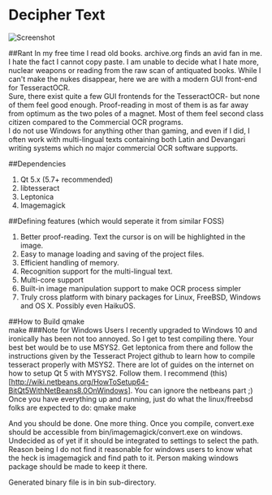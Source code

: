 # Decipher Text
![Screenshot](http://i.imgur.com/hdMn0tf.png "Build from August 12, 2016")

##Rant
In my free time I read old books. archive.org finds an avid fan in me. I hate the fact I cannot copy paste. I am unable to decide what I hate more, nuclear weapons or reading from the raw scan of antiquated books. While I can't make the nukes disappear, here we are with a modern GUI front-end for TesseractOCR.  
Sure, there exist quite a few GUI frontends for the TesseractOCR- but none of them feel good enough. Proof-reading in most of them is as far away from optimum as the two poles of a magnet. Most of them feel second class citizen compared to the Commercial OCR programs.  
I do not use Windows for anything other than gaming, and even if I did, I often work with multi-lingual texts containing both Latin and Devangari writing systems which no major commercial OCR software supports.  

##Dependencies
1. Qt 5.x (5.7+ recommended)   
2. libtesseract  
3. Leptonica  
4. Imagemagick  

##Defining features (which would seperate it from similar FOSS)
1. Better proof-reading. Text the cursor is on will be highlighted in the image.  
2. Easy to manage loading and saving of the project files.  
3. Efficient handling of memory.  
4. Recognition support for the multi-lingual text.  
5. Multi-core support  
6. Built-in image manipulation support to make OCR process simpler  
7. Truly cross platform with binary packages for Linux, FreeBSD, Windows and OS X. Possibly even HaikuOS.  

##How to Build
qmake  
make
###Note for Windows Users
I recently upgraded to Windows 10 and ironically has been not too annoyed. So I get to test compiling there.
Your best bet would be to use MSYS2. Get leptonica from there and follow the instructions given by the Tesseract Project github to learn how to compile tesseract properly with MSYS2.
There are lot of guides on the internet on how to setup Qt 5 with MYSYS2. Follow them.
I recommend (this)[http://wiki.netbeans.org/HowToSetup64-BitQt5WithNetBeans8.0OnWindows].
You can ignore the netbeans part ;)
Once you have everything up and running, just do what the linux/freebsd folks are expected to do:
qmake
make

And you should be done.
One more thing. Once you compile, convert.exe should be accessible from bin/imagemagick/convert.exe on windows.
Undecided as of yet if it should be integrated to settings to select the path.
Reason being I do not find it reasonable for windows users to know what the heck is imagemagick and find path to it.
Person making windows package should be made to keep it there.

Generated binary file is in bin sub-directory.
